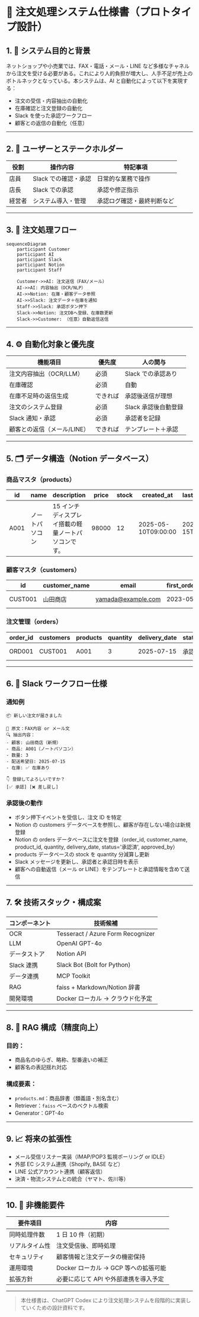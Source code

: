 # 📄 注文処理システム仕様書（プロトタイプ設計）

## 1. 🎯 システム目的と背景

ネットショップや小売業では、FAX・電話・メール・LINE など多様なチャネルから注文を受ける必要がある。これにより人的負担が増大し、人手不足が売上のボトルネックとなっている。本システムは、AI と自動化によって以下を実現する：

- 注文の受信・内容抽出の自動化
- 在庫確認と注文登録の自動化
- Slack を使った承認ワークフロー
- 顧客との返信の自動化（任意）

---

## 2. 👥 ユーザーとステークホルダー

| 役割   | 操作内容             | 特記事項                   |
| ------ | -------------------- | -------------------------- |
| 店員   | Slack での確認・承認 | 日常的な業務で操作         |
| 店長   | Slack での承認       | 承認や修正指示             |
| 経営者 | システム導入・管理   | 承認ログ確認・最終判断など |

---

## 3. 🔁 注文処理フロー

```mermaid
sequenceDiagram
    participant Customer
    participant AI
    participant Slack
    participant Notion
    participant Staff

    Customer->>AI: 注文送信（FAX/メール）
    AI->>AI: 内容抽出（OCR/NLP）
    AI->>Notion: 在庫・顧客データ参照
    AI->>Slack: 注文データ＋在庫を通知
    Staff->>Slack: 承認ボタン押下
    Slack->>Notion: 注文DBへ登録、在庫数更新
    Slack->>Customer: （任意）自動返信送信
```

---

## 4. ⚙️ 自動化対象と優先度

| 機能項目                    | 優先度   | 人の関与             |
| --------------------------- | -------- | -------------------- |
| 注文内容抽出（OCR/LLM）     | 必須     | Slack での承認あり   |
| 在庫確認                    | 必須     | 自動                 |
| 在庫不足時の返信生成        | できれば | 承認後送信が理想     |
| 注文のシステム登録          | 必須     | Slack 承認後自動登録 |
| Slack 通知・承認            | 必須     | 承認者を記録         |
| 顧客との返信（メール/LINE） | できれば | テンプレート＋承認   |

---

## 5. 🗂️ データ構造（Notion データベース）

### 商品マスタ（products）

| id   | name           | description                                         | price | stock | created_at          | last_updated        |
| ---- | -------------- | --------------------------------------------------- | ----- | ----- | ------------------- | ------------------- |
| A001 | ノートパソコン | 15 インチディスプレイ搭載の軽量ノートパソコンです。 | 98000 | 12    | 2025-05-10T09:00:00 | 2025-07-15T10:00:00 |

### 顧客マスタ（customers）

| id      | customer_name | email              | first_order_date | is_existing | created_at |
| ------- | ------------- | ------------------ | ---------------- | ----------- | ---------- |
| CUST001 | 山田商店      | yamada@example.com | 2023-05-01       | true        | 2025-05-01 |

### 注文管理（orders）

| order_id | customers | products | quantity | delivery_date | status | approved_by | created_at |
| -------- | --------- | -------- | -------- | ------------- | ------ | ----------- | ---------- |
| ORD001   | CUST001   | A001     | 3        | 2025-07-15    | 承認済 | tanaka      | 2025-07-12 |

---

## 6. 💬 Slack ワークフロー仕様

### 通知例

```
📦 新しい注文が届きました

🧾 原文：FAX内容 or メール文
🔍 抽出内容：
- 顧客: 山田商店（新規）
- 商品: A001（ノートパソコン）
- 数量: 3
- 配送希望日: 2025-07-15
- 在庫: ✅ 在庫あり

👇 登録してよろしいですか？
[✅ 承認] [❌ 差し戻し]
```

### 承認後の動作

- ボタン押下イベントを受信し、注文 ID を特定
- Notion の customers データベースを参照し、顧客が存在しない場合は新規登録
- Notion の orders データベースに注文を登録（order_id, customer_name, product_id, quantity, delivery_date, status='承認済', approved_by）
- products データベースの stock を quantity 分減算し更新
- Slack メッセージを更新し、承認者と承認日時を表示
- 顧客への自動返信（メール or LINE）をテンプレートと承認情報を含めて送信

---

## 7. 🛠 技術スタック・構成案

| コンポーネント | 技術候補                          |
| -------------- | --------------------------------- |
| OCR            | Tesseract / Azure Form Recognizer |
| LLM            | OpenAI GPT-4o                     |
| データストア   | Notion API                        |
| Slack 連携     | Slack Bot (Bolt for Python)       |
| データ連携     | MCP Toolkit                       |
| RAG            | faiss + Markdown/Notion 辞書      |
| 開発環境       | Docker ローカル → クラウド化予定  |

---

## 8. 🔎 RAG 構成（精度向上）

### 目的：

- 商品名のゆらぎ、略称、型番違いの補正
- 顧客名の表記揺れ対応

### 構成要素：

- `products.md`：商品辞書（類義語・別名含む）
- Retriever：`faiss` ベースのベクトル検索
- Generator：GPT-4o

---

## 9. 📈 将来の拡張性

- メール受信リスナー実装（IMAP/POP3 監視ポーリング or IDLE）
- 外部 EC システム連携（Shopify, BASE など）
- LINE 公式アカウント連携（顧客返信）
- 決済・物流システムとの統合（ヤマト、佐川等）

---

## 10. 🔐 非機能要件

| 要件項目       | 内容                                  |
| -------------- | ------------------------------------- |
| 同時処理件数   | 1 日 10 件（初期）                    |
| リアルタイム性 | 注文受信後、即時処理                  |
| セキュリティ   | 顧客情報と注文データの機密保持        |
| 運用環境       | Docker ローカル → GCP 等への拡張可能  |
| 拡張方針       | 必要に応じて API や外部連携を導入予定 |

---

> 本仕様書は、ChatGPT Codex により注文処理システムを段階的に実装していくための設計資料です。
